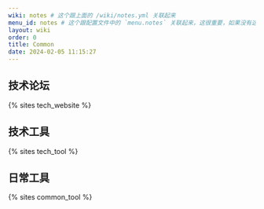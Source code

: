 ```yaml
---
wiki: notes # 这个跟上面的 /wiki/notes.yml 关联起来
menu_id: notes # 这个跟配置文件中的 `menu.notes` 关联起来，这很重要，如果没有这个，就像普通的wiki项目一样了
layout: wiki
order: 0
title: Common
date: 2024-02-05 11:15:27
---
```


## 技术论坛

{% sites tech_website %}

## 技术工具

{% sites tech_tool %}

## 日常工具

{% sites common_tool %}
